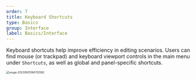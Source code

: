 ```yaml
---
order: 7
title: Keyboard Shortcuts
type: Basics
group: Interface
label: Basics/Interface
---
```


Keyboard shortcuts help improve efficiency in editing scenarios. Users can find mouse (or trackpad) and keyboard viewport controls in the main menu under `Shortcuts`, as well as global and panel-specific shortcuts.

<img src="https://mdn.alipayobjects.com/huamei_yo47yq/afts/img/A*OKsvTZ6s2eoAAAAAAAAAAAAADhuCAQ/original" alt="image-20230925164702582" style="zoom:50%;" />
